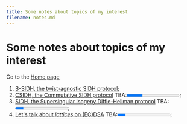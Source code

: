 ```yaml
---
title: Some notes about topics of my interest
filename: notes.md
--- 
```


# Some notes about topics of my interest

Go to the [Home page](index.md)

1. [B-SIDH, the twist-agnostic SIDH protocol](notes/bsidh.md);
1. [CSIDH, the Commutative SIDH protocol](notes.md) 
<label for="file">TBA:</label><progress id="file" value="30" max="100"> 30% </progress>;
1. [SIDH, the Supersingular Isogeny Diffie-Hellman protocol](notes.md) 
<label for="file">TBA:</label><progress id="file" value="15" max="100"> 15% </progress>;
1. [Let's talk about _lattices_ on (EC)DSA](notes.md) 
<label for="file">TBA:</label><progress id="file" value="15" max="100"> 15% </progress>;
<div class="progress">
<div class="progress-bar progress-bar-striped" role="progressbar" style="width: 10%" aria-valuenow="10" aria-valuemin="0" aria-valuemax="100"></div>
</div>
<!--<label for="file">TBA:</label><progress id="file" value="15" max="100"> 15% </progress>;-->
<!--1. [CSIDH, the Commutative SIDH protocol](notes/csidh.md);-->
